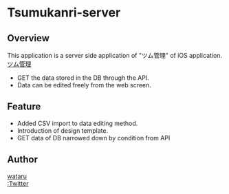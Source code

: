 Tsumukanri-server
====

## Overview
This application is a server side application of "ツム管理" of iOS application.  
[ツム管理](https://itunes.apple.com/jp/app/%E3%83%84%E3%83%A0%E7%AE%A1%E7%90%86/id1447982119)  
- GET the data stored in the DB through the API.
- Data can be edited freely from the web screen.

## Feature
- Added CSV import to data editing method.
- Introduction of design template.
- GET data of DB narrowed down by condition from API

## Author

[wataru](https://github.com/wataboru)  
[:Twitter](https://twitter.com/vengavengavnega)
